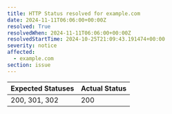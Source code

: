 ```yaml
---
title: HTTP Status resolved for example.com
date: 2024-11-11T06:06:00+00:00Z
resolved: True
resolvedWhen: 2024-11-11T06:06:00+00:00Z
resolvedStartTime: 2024-10-25T21:09:43.191474+00:00
severity: notice
affected:
  - example.com
section: issue
---
```


| Expected Statuses | Actual Status  |
|-------------------|----------------|
| 200, 301, 302 | 200 |
